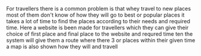 For travellers there is a common problem is that whey travel to new places most of them don't know of how they will go to best or popular places it takes a lot of time to find the places according to their needs and required time. Here a website is been made for travellers which they can give their choice of first place and final place to the website and requred time ten the system will give them a route where there 3 or places within their given time a map is also shown how they will and travell
